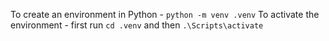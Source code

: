 To create an environment in Python - ```python -m venv .venv```
To activate the environment - first run ```cd .venv``` and then ```.\Scripts\activate```
